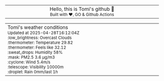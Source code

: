 
<div align="center">
<table>
<tbody>
<td align="center">
<img width="2000" height="0"><br>
Hello, this is Tomi's github 👋<br>
<sup>Built with ❤️, GO & Github Actions</sup><br>
<img width="2000" height="0">
</td>
</tbody>
</table>
</div>
<table>
<tbody>
<td align="left">
<img width="2000" height="0"><br>
Tomi's weather conditions<br>
<sup>Updated at 2025-04-28T16:12:04Z</sup><br>
<sup>:low_brightness: Overcast Clouds</sup><br>
<sup>:thermometer: Temperature 29.82 </sup><br>
<sup>:thermometer: Feels like 32.12</sup><br>
<sup>:sweat_drops: Humidity 58%</sup><br>
<sup>:mask: PM2.5 3.6 μg/m3</sup><br>
<sup>:cyclone: Wind 5.4m/s </sup><br>
<sup>:telescope: Visibility 10000m </sup><br>
<sup>:droplet: Rain 0mm/last 1h </sup><br>
<img width="2000" height="0">
</td>
<td align="left">
<img width="2000" height="0"><br>
<br>
<img width="2000" height="0">
</td>
</tbody>
</table>
</div>
    